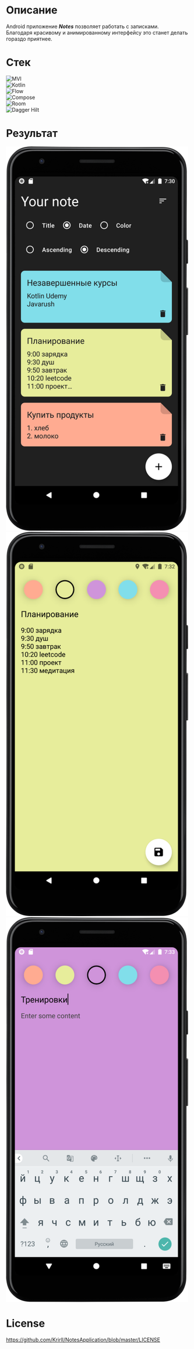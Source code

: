 
# Описание
Android приложение ***Notes*** позволяет работать с записками.\
Благодаря красивому и анимированному интерфейсу это станет делать гораздо приятнее.

# Стек
![MVI](https://img.shields.io/badge/-MVI-5A8AD6?style=for-the-badge&logo=)\
![Kotlin](https://img.shields.io/badge/-Kotlin-orange?style=for-the-badge&logo=Kotlin)\
![Flow](https://img.shields.io/badge/-Flow-orange?style=for-the-badge&logo=kotlin)\
![Compose](https://img.shields.io/badge/-jetpack_compose-56D86C?style=for-the-badge&logo=jetpackcompose)\
![Room](https://img.shields.io/badge/-Room-57AFD5?style=for-the-badge&logo=sqlite)\
![Dagger Hilt](https://img.shields.io/badge/-Dagger_Hilt-6F5CD6?style=for-the-badge&logo=android)


# Результат
<img src="https://github.com/Krirll/NotesApplication/blob/master/readme-images/Screenshot_20230531_223058.png" alt="drawing" width="500"/>
<img src="https://github.com/Krirll/NotesApplication/blob/master/readme-images/Screenshot_20230531_223211.png" alt="drawing" width="500"/>
<img src="https://github.com/Krirll/NotesApplication/blob/master/readme-images/Screenshot_20230531_223317.png" alt="drawing" width="500"/>

# License
https://github.com/Krirll/NotesApplication/blob/master/LICENSE
